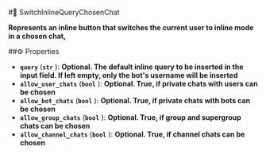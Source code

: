 #🔮 SwitchInlineQueryChosenChat

**Represents an inline button that switches the current user to inline mode in a chosen chat,**

##⚙️ Properties

- **`query`** (**`str`** ): **Optional. The default inline query to be inserted in the input field.
If left empty, only the bot's username will be inserted**
- **`allow_user_chats`** (**`bool`** ): **Optional. True, if private chats with users can be chosen**
- **`allow_bot_chats`** (**`bool`** ): **Optional. True, if private chats with bots can be chosen**
- **`allow_group_chats`** (**`bool`** ): **Optional. True, if group and supergroup chats can be chosen**
- **`allow_channel_chats`** (**`bool`** ): **Optional. True, if channel chats can be chosen**
